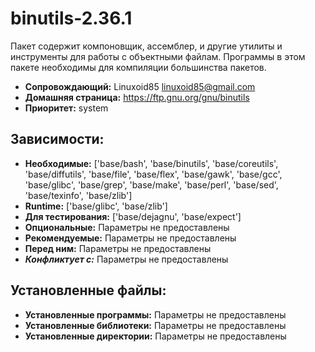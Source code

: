 # binutils-2.36.1

Пакет содержит компоновщик, ассемблер, и другие утилиты и инструменты для работы с объектными файлам. Программы в этом пакете необходимы для компиляции большинства пакетов.

* **Сопровождающий:** Linuxoid85 <linuxoid85@gmail.com>
* **Домашняя страница:** https://ftp.gnu.org/gnu/binutils
* **Приоритет:** system

## Зависимости:

* **Необходимые:** ['base/bash', 'base/binutils', 'base/coreutils', 'base/diffutils', 'base/file', 'base/flex', 'base/gawk', 'base/gcc', 'base/glibc', 'base/grep', 'base/make', 'base/perl', 'base/sed', 'base/texinfo', 'base/zlib']
* **Runtime:** ['base/glibc', 'base/zlib']
* **Для тестирования:** ['base/dejagnu', 'base/expect']
* **Опциональные:** Параметры не предоставлены
* **Рекомендуемые:** Параметры не предоставлены
* **Перед ним:** Параметры не предоставлены
* ***Конфликтует с:*** Параметры не предоставлены

## Установленные файлы:

* **Установленные программы:** Параметры не предоставлены
* **Установленные библиотеки:** Параметры не предоставлены
* **Установленные директории:** Параметры не предоставлены
